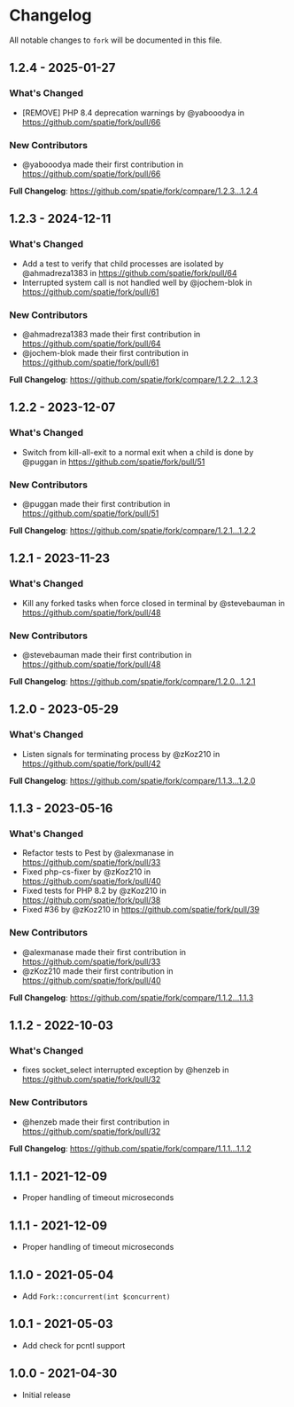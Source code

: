 # Changelog

All notable changes to `fork` will be documented in this file.

## 1.2.4 - 2025-01-27

### What's Changed

* [REMOVE] PHP 8.4 deprecation warnings by @yabooodya in https://github.com/spatie/fork/pull/66

### New Contributors

* @yabooodya made their first contribution in https://github.com/spatie/fork/pull/66

**Full Changelog**: https://github.com/spatie/fork/compare/1.2.3...1.2.4

## 1.2.3 - 2024-12-11

### What's Changed

* Add a test to verify that child processes are isolated by @ahmadreza1383 in https://github.com/spatie/fork/pull/64
* Interrupted system call is not handled well by @jochem-blok in https://github.com/spatie/fork/pull/61

### New Contributors

* @ahmadreza1383 made their first contribution in https://github.com/spatie/fork/pull/64
* @jochem-blok made their first contribution in https://github.com/spatie/fork/pull/61

**Full Changelog**: https://github.com/spatie/fork/compare/1.2.2...1.2.3

## 1.2.2 - 2023-12-07

### What's Changed

* Switch from kill-all-exit to a normal exit when a child is done by @puggan in https://github.com/spatie/fork/pull/51

### New Contributors

* @puggan made their first contribution in https://github.com/spatie/fork/pull/51

**Full Changelog**: https://github.com/spatie/fork/compare/1.2.1...1.2.2

## 1.2.1 - 2023-11-23

### What's Changed

- Kill any forked tasks when force closed in terminal by @stevebauman in https://github.com/spatie/fork/pull/48

### New Contributors

- @stevebauman made their first contribution in https://github.com/spatie/fork/pull/48

**Full Changelog**: https://github.com/spatie/fork/compare/1.2.0...1.2.1

## 1.2.0 - 2023-05-29

### What's Changed

- Listen signals for terminating process by @zKoz210 in https://github.com/spatie/fork/pull/42

**Full Changelog**: https://github.com/spatie/fork/compare/1.1.3...1.2.0

## 1.1.3 - 2023-05-16

### What's Changed

- Refactor tests to Pest by @alexmanase in https://github.com/spatie/fork/pull/33
- Fixed php-cs-fixer by @zKoz210 in https://github.com/spatie/fork/pull/40
- Fixed tests for PHP 8.2 by @zKoz210 in https://github.com/spatie/fork/pull/38
- Fixed #36 by @zKoz210 in https://github.com/spatie/fork/pull/39

### New Contributors

- @alexmanase made their first contribution in https://github.com/spatie/fork/pull/33
- @zKoz210 made their first contribution in https://github.com/spatie/fork/pull/40

**Full Changelog**: https://github.com/spatie/fork/compare/1.1.2...1.1.3

## 1.1.2 - 2022-10-03

### What's Changed

- fixes socket_select interrupted exception  by @henzeb in https://github.com/spatie/fork/pull/32

### New Contributors

- @henzeb made their first contribution in https://github.com/spatie/fork/pull/32

**Full Changelog**: https://github.com/spatie/fork/compare/1.1.1...1.1.2

## 1.1.1 - 2021-12-09

- Proper handling of timeout microseconds

## 1.1.1 - 2021-12-09

- Proper handling of timeout microseconds

## 1.1.0 - 2021-05-04

- Add `Fork::concurrent(int $concurrent)`

## 1.0.1 - 2021-05-03

- Add check for pcntl support

## 1.0.0 - 2021-04-30

- Initial release
